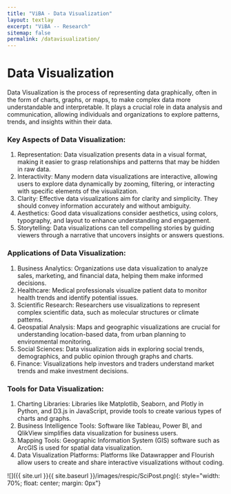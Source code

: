 ```yaml
---
title: "ViBA - Data Visualization"
layout: textlay
excerpt: "ViBA -- Research"
sitemap: false
permalink: /datavisualization/
---
```


# Data Visualization

Data Visualization is the process of representing data graphically, often in the form of charts, graphs, or maps, to make complex data more understandable and interpretable. It plays a crucial role in data analysis and communication, allowing individuals and organizations to explore patterns, trends, and insights within their data.

### Key Aspects of Data Visualization:
1.	Representation: Data visualization presents data in a visual format, making it easier to grasp relationships and patterns that may be hidden in raw data.
2.	Interactivity: Many modern data visualizations are interactive, allowing users to explore data dynamically by zooming, filtering, or interacting with specific elements of the visualization.
3.	Clarity: Effective data visualizations aim for clarity and simplicity. They should convey information accurately and without ambiguity.
4.	Aesthetics: Good data visualizations consider aesthetics, using colors, typography, and layout to enhance understanding and engagement.
5.	Storytelling: Data visualizations can tell compelling stories by guiding viewers through a narrative that uncovers insights or answers questions.

### Applications of Data Visualization:
1.	Business Analytics: Organizations use data visualization to analyze sales, marketing, and financial data, helping them make informed decisions.
2.	Healthcare: Medical professionals visualize patient data to monitor health trends and identify potential issues.
3.	Scientific Research: Researchers use visualizations to represent complex scientific data, such as molecular structures or climate patterns.
4.	Geospatial Analysis: Maps and geographic visualizations are crucial for understanding location-based data, from urban planning to environmental monitoring.
5.	Social Sciences: Data visualization aids in exploring social trends, demographics, and public opinion through graphs and charts.
6.	Finance: Visualizations help investors and traders understand market trends and make investment decisions.

### Tools for Data Visualization:
1.	Charting Libraries: Libraries like Matplotlib, Seaborn, and Plotly in Python, and D3.js in JavaScript, provide tools to create various types of charts and graphs.
2.	Business Intelligence Tools: Software like Tableau, Power BI, and QlikView simplifies data visualization for business users.
3.	Mapping Tools: Geographic Information System (GIS) software such as ArcGIS is used for spatial data visualization.
4.	Data Visualization Platforms: Platforms like Datawrapper and Flourish allow users to create and share interactive visualizations without coding.

![]({{ site.url }}{{ site.baseurl }}/images/respic/SciPost.png){: style="width: 70%; float: center; margin: 0px"}


